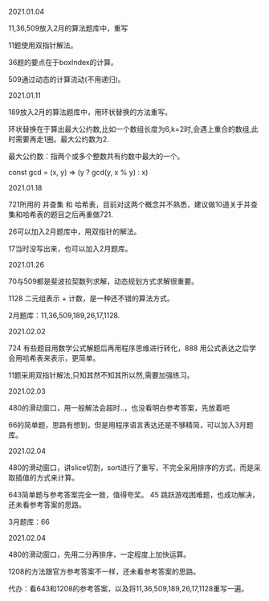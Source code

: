 2021.01.04

11,36,509放入2月的算法题库中，重写

11题使用双指针解法。

36题的要点在于boxIndex的计算。

509通过动态的计算流动(不用递归)。

2021.01.11

189放入2月的算法题库中，用环状替换的方法重写。

环状替换在于算出最大公约数,比如一个数组长度为6,k=2时,会遇上重合的数组,此时需要再走1圈。最大公约数为2.

最大公约数：指两个或多个整数共有约数中最大的一个。

const gcd = (x, y) => (y ? gcd(y, x % y) : x)

2021.01.18

721所用的 并查集 和 哈希表，目前对这两个概念并不熟悉，建议做10道关于并查集和哈希表的题目之后再重做721.

26可以加入2月题库中，用双指针的解法。

17当时没写出来，也可以加入2月题库。

2021.01.26

70与509都是斐波拉契数列求解，动态规划方式求解很重要。

1128 二元组表示 + 计数，是一种还不错的算法方式。

2月题库：11,36,509,189,26,17,1128.

2021.02.02

724 有些题目用数学公式解题后再用程序思维进行转化，888 用公式表达之后学会用哈希表来表示，更简单。

11题采用双指针解法,只知其然不知其所以然,需要加强练习。

2021.02.03

480的滑动窗口，用一般解法会超时..，也没看明白参考答案，先放着吧

66的简单题，思路有想到，但是用程序语言表达还是不够精简，可以加入3月题库。

2021.02.04

480的滑动窗口，讲slice切割，sort进行了重写，不完全采用排序的方式，而是采取插值的方式来计算。

643简单题与参考答案完全一致，值得夸奖。 45 跳跃游戏困难题，也成功解决，还未看参考答案的思路。

3月题库：66

2021.02.04

480的滑动窗口，先用二分再排序，一定程度上加快运算。

1208的方法跟官方参考答案不一样，还未看参考答案的思路。

代办：看643和1208的参考答案，以及将11,36,509,189,26,17,1128重写一遍。